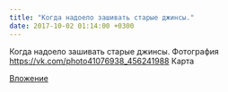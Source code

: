 ```yaml
---
title: "Когда надоело зашивать старые джинсы."
date: 2017-10-02 01:14:00 +0300
---
```


Когда надоело зашивать старые джинсы.
Фотография
https://vk.com/photo41076938_456241988
Карта

[Вложение](https://vk.com/photo41076938_456241988)
